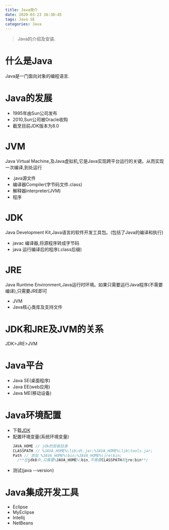 ```yaml
---
title: Java简介
date: 2020-03-23 16:30:45
tags: Java SE
categories: Java
---
```

>Java的介绍及安装.

<!--more-->
# 什么是Java
Java是一门面向对象的编程语言.

# Java的发展
- 1995年由Sun公司发布
- 2010,Sun公司被Oracle收购
- 截至目前JDK版本为8.0

# JVM
Java Virtual Machine,及Java虚拟机,它是Java实现跨平台运行的关键。从而实现一次编译,到处运行
* .java源文件
* 编译器Compiler(字节码文件.class)
* 解释器interpreter(JVM)
* 程序

# JDK
Java Development Kit,Java语言的软件开发工具包。(包括了Java的编译和执行)
- javac 编译器,将源程序转成字节码
- java 运行编译后的程序(.class后缀)

# JRE
Java Runtime Environment,Java运行时环境。如果只需要运行Java程序(不需要编译),只需要JRE即可
- JVM
- Java核心类库及支持文件

# JDK和JRE及JVM的关系
JDK>JRE>JVM

# Java平台
- Java SE(桌面程序)
- Java EE(web应用)
- Java ME(移动设备)

# Java环境配置
- 下载[JDK](https://www.oracle.com/java/technologies/javase-jdk14-downloads.html)
- 配置环境变量(系统环境变量)
  ```java
  JAVA_HOME // jdk的安装目录
  CLASSPATH // %JAVA_HOME%\lib\dt.jar;%JAVA_HOME%\lib\tools.jar;
  Path // 添加 %JAVA_HOME%\bin;%JAVA_HOME%\jre\bin;
    /**在jdk8中,只需要%JAVA_HOME%\bin,不需要CLASSPATH和jre\bin**/
  ```
- 测试(java --version)

# Java集成开发工具
- Eclipse
- MyEclipse
- Intellij
- NetBeans
